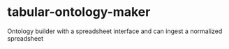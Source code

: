 # tabular-ontology-maker
Ontology builder with a spreadsheet interface and can ingest a normalized spreadsheet
